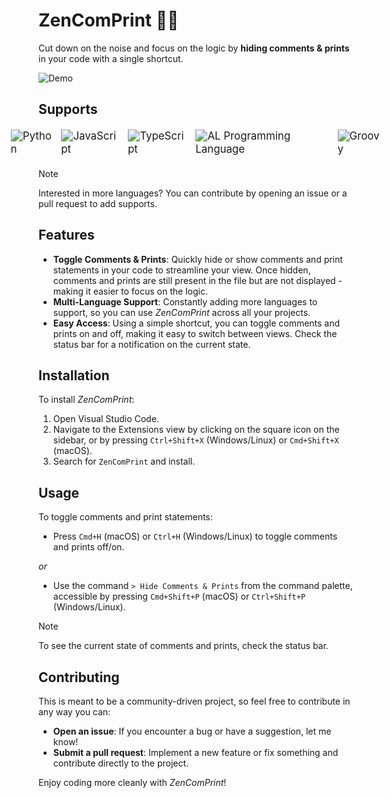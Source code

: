 # ZenComPrint 🧘‍♂️

Cut down on the noise and focus on the logic by **hiding comments & prints** in your code with a single shortcut.

![Demo](data/demo.gif)

## Supports

<div style="display: flex; justify-content: center; margin-bottom: 20px; transform: scale(1.2);">
  <img src="https://img.shields.io/badge/-Python-blue?style=flat&logo=Python&logoColor=white" alt="Python" style="margin: 5px;"/>
  <img src="https://img.shields.io/badge/-JavaScript-yellow?style=flat&logo=JavaScript&logoColor=black" alt="JavaScript" style="margin: 5px;"/>
  <img src="https://img.shields.io/badge/-TypeScript-007ACC?style=flat&logo=TypeScript&logoColor=white" alt="TypeScript" style="margin: 5px;"/>
  <img src="https://img.shields.io/badge/-AL-007ACC?style=flat&logo=AL&logoColor=white" alt="AL Programming Language" style="margin: 5px;"/>
  <img src="https://img.shields.io/badge/-Groovy-4298B8?style=flat&logo=ApacheGroovy&logoColor=white" alt="Groovy" style="margin: 5px;"/>
</div>

> [!NOTE]  
> Interested in more languages? You can contribute by opening an issue or a pull request to add supports.

## Features

- **Toggle Comments & Prints**: Quickly hide or show comments and print statements in your code to streamline your view. Once hidden, comments and prints are still present in the file but are not displayed - making it easier to focus on the logic.
- **Multi-Language Support**: Constantly adding more languages to support, so you can use *ZenComPrint* across all your projects.
- **Easy Access**: Using a simple shortcut, you can toggle comments and prints on and off, making it easy to switch between views. Check the status bar for a notification on the current state.

## Installation

To install *ZenComPrint*:

1. Open Visual Studio Code.
2. Navigate to the Extensions view by clicking on the square icon on the sidebar, or by pressing `Ctrl+Shift+X` (Windows/Linux) or `Cmd+Shift+X` (macOS).
3. Search for `ZenComPrint` and install.

## Usage

To toggle comments and print statements:

- Press `Cmd+H` (macOS) or `Ctrl+H` (Windows/Linux) to toggle comments and prints off/on.

*or*

- Use the command `> Hide Comments & Prints` from the command palette, accessible by pressing `Cmd+Shift+P` (macOS) or `Ctrl+Shift+P` (Windows/Linux).

> [!NOTE]  
> To see the current state of comments and prints, check the status bar.

## Contributing

This is meant to be a community-driven project, so feel free to contribute in any way you can:

- **Open an issue**: If you encounter a bug or have a suggestion, let me know!
- **Submit a pull request**: Implement a new feature or fix something and contribute directly to the project.

Enjoy coding more cleanly with *ZenComPrint*!
